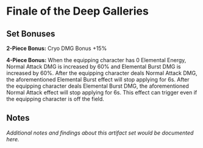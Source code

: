 # Finale of the Deep Galleries

## Set Bonuses

**2-Piece Bonus:** Cryo DMG Bonus +15%

**4-Piece Bonus:** When the equipping character has 0 Elemental Energy, Normal Attack DMG is increased by 60% and Elemental Burst DMG is increased by 60%. After the equipping character deals Normal Attack DMG, the aforementioned Elemental Burst effect will stop applying for 6s. After the equipping character deals Elemental Burst DMG, the aforementioned Normal Attack effect will stop applying for 6s. This effect can trigger even if the equipping character is off the field.

## Notes

*Additional notes and findings about this artifact set would be documented here.*

